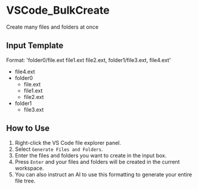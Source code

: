 # VSCode_BulkCreate
 Create many files and folders at once

## Input Template
Format: 'folder0/file.ext file1.ext file2.ext, folder1/file3.ext, file4.ext'

- file4.ext
- folder0 
  - file.ext 
  - file1.ext 
  - file2.ext 
- folder1 
  - file3.ext 


## How to Use
1. Right-click the VS Code file explorer panel.
2. Select `Generate Files and Folders`.
3. Enter the files and folders you want to create in the input box.
4. Press `Enter` and your files and folders will be created in the current workspace.
5. You can also instruct an AI to use this formatting to generate your entire file tree.